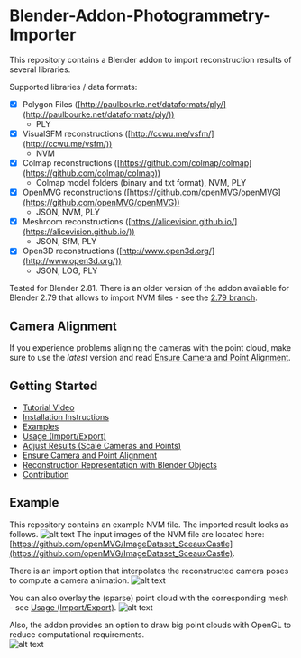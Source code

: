 # Blender-Addon-Photogrammetry-Importer
This repository contains a Blender addon to import reconstruction results of several libraries.

Supported libraries / data formats:
- [x] Polygon Files ([http://paulbourke.net/dataformats/ply/](http://paulbourke.net/dataformats/ply/))
	* PLY
- [x] VisualSFM reconstructions ([http://ccwu.me/vsfm/](http://ccwu.me/vsfm/))
	* NVM
- [x] Colmap reconstructions ([https://github.com/colmap/colmap](https://github.com/colmap/colmap)) 
	* Colmap model folders (binary and txt format), NVM, PLY 
- [x] OpenMVG reconstructions ([https://github.com/openMVG/openMVG](https://github.com/openMVG/openMVG))
	* JSON, NVM, PLY
- [x] Meshroom reconstructions ([https://alicevision.github.io/](https://alicevision.github.io/))
	* JSON, SfM, PLY
- [x] Open3D reconstructions ([http://www.open3d.org/](http://www.open3d.org/))
	* JSON, LOG, PLY


Tested for Blender 2.81. There is an older version of the addon available for Blender 2.79 that allows to import NVM files - see the [2.79 branch](https://github.com/SBCV/Blender-Import-NVM-Addon/tree/blender279).

## Camera Alignment
If you experience problems aligning the cameras with the point cloud, make sure to use the *latest* version and read [Ensure Camera and Point Alignment](doc/markdown/alignment.md).

## Getting Started
- [Tutorial Video](https://www.youtube.com/watch?v=BwwaT2scoP0) 
- [Installation Instructions](doc/markdown/installation.md)
- [Examples](doc/markdown/example.md)
- [Usage (Import/Export)](doc/markdown/usage.md)
- [Adjust Results (Scale Cameras and Points)](doc/markdown/adjustment.md)
- [Ensure Camera and Point Alignment](doc/markdown/alignment.md)
- [Reconstruction Representation with Blender Objects](doc/markdown/representation.md)
- [Contribution](doc/markdown/contribution.md)

## Example
This repository contains an example NVM file. The imported result looks as follows.
![alt text](https://github.com/SBCV/Blender-Import-NVM-Addon/blob/master/doc/images/import_result.jpg)
The input images of the NVM file are located here: [https://github.com/openMVG/ImageDataset_SceauxCastle](https://github.com/openMVG/ImageDataset_SceauxCastle).

There is an import option that interpolates the reconstructed camera poses to compute a camera animation.
![alt text](https://github.com/SBCV/Blender-Import-NVM-Addon/blob/master/doc/images/camera_animation.gif)

You can also overlay the (sparse) point cloud with the corresponding mesh - see [Usage (Import/Export)](doc/markdown/usage.md). 
![alt text](https://github.com/SBCV/Blender-Import-NVM-Addon/blob/master/doc/images/point_cloud_mesh_overlay.jpg)

Also, the addon provides an option to draw big point clouds with OpenGL to reduce computational requirements.  
![alt text](https://github.com/SBCV/Blender-Import-NVM-Addon/blob/master/doc/images/import_result_opengl.jpg)
